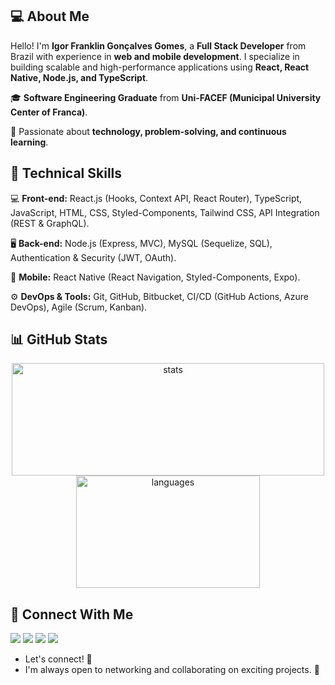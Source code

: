 ## 💻 About Me

Hello! I'm **Igor Franklin Gonçalves Gomes**, a **Full Stack Developer** from Brazil with experience in **web and mobile development**. I specialize in building scalable and high-performance applications using **React, React Native, Node.js, and TypeScript**.

🎓 **Software Engineering Graduate** from **Uni-FACEF (Municipal University Center of Franca)**.

🚀 Passionate about **technology, problem-solving, and continuous learning**.

## 🔧 Technical Skills  

💻 **Front-end:** React.js (Hooks, Context API, React Router), TypeScript, JavaScript, HTML, CSS, Styled-Components, Tailwind CSS, API Integration (REST & GraphQL).  

🖥 **Back-end:** Node.js (Express, MVC), MySQL (Sequelize, SQL), Authentication & Security (JWT, OAuth).  

📱 **Mobile:** React Native (React Navigation, Styled-Components, Expo).  

⚙ **DevOps & Tools:** Git, GitHub, Bitbucket, CI/CD (GitHub Actions, Azure DevOps), Agile (Scrum, Kanban). 

## 📊 GitHub Stats

<div align="center">
  <img height="180rem" width="500rem" src="https://github-readme-stats.vercel.app/api?username=igorfggomes&hide=issues,contribs&include_all_commits=true&show_icons=true&count_private=true" alt="stats" title="stats"/>
  <img height="180rem" width="294rem" src="https://github-readme-stats.vercel.app/api/top-langs/?username=igorfggomes&layout=compact&langs_count=6&hide=ruby,makefile,starlark,c%2B%2B,Objective-C%2B%2B" alt="languages" title="languages"/>
</div>

## 🤝 Connect With Me

<div align="flex-start">
  <a href="https://www.linkedin.com/in/igorfggomes/"><img src="https://img.shields.io/badge/-igorfggomes-blue?style=flat-square&logo=Linkedin&logoColor=white"/></a>
  <a href="https://github.com/igorfggomes"><img src="https://img.shields.io/badge/-igorfggomes-000?style=flat-square&logo=Github&logoColor=white"/></a>
  <a href="https://api.whatsapp.com/send?phone=5535991923916&text=Hi!"><img src="https://img.shields.io/badge/-WhatsApp-4CA143?style=flat-square&labelColor=4CA143&logo=whatsapp&logoColor=white"/></a>
  <a href="mailto:igor.fggomes@hotmail.com"><img src="https://img.shields.io/badge/-igor.fggomes@hotmail.com-0078d4?style=flat-square&logo=microsoft-outlook&logoColor=white"/></a>
</div>

- Let's connect! 📩 
- I'm always open to networking and collaborating on exciting projects. 🚀

